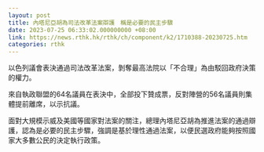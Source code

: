 ```yaml
---
layout: post
title: 內塔尼亞胡為司法改革法案辯護　稱是必要的民主步驟
date: 2023-07-25 06:33:02.000000000 +08:00
link: https://news.rthk.hk/rthk/ch/component/k2/1710388-20230725.htm
categories: rthk
---
```


以色列議會表決通過司法改革法案，剝奪最高法院以「不合理」為由駁回政府決策的權力。

來自執政聯盟的64名議員在表決中，全部投下贊成票，反對陣營的56名議員則集體提前離席，以示抗議。

面對大規模示威及美國等國家對法案的關注，總理內塔尼亞胡為推進法案的通過辯護，認為是必要的民主步驟，強調是基於理性通過法案，以便民選政府能夠按照國家大多數公民的決定執行政策。
